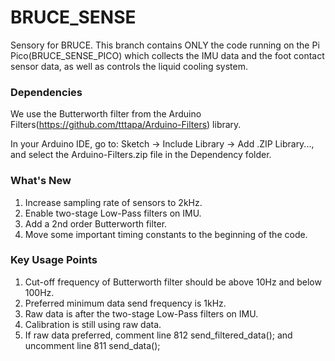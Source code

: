 # BRUCE_SENSE

Sensory for BRUCE. This branch contains ONLY the code running on the Pi Pico(BRUCE_SENSE_PICO) which collects the IMU data and the foot contact sensor data, as well as controls the liquid cooling system.

### Dependencies

We use the Butterworth filter from the Arduino Filters(https://github.com/tttapa/Arduino-Filters) library. 

In your Arduino IDE, go to: Sketch -> Include Library -> Add .ZIP Library..., and select the Arduino-Filters.zip file in the Dependency folder.
 
### What's New
1. Increase sampling rate of sensors to 2kHz.
2. Enable two-stage Low-Pass filters on IMU.
3. Add a 2nd order Butterworth filter.
4. Move some important timing constants to the beginning of the code.

### Key Usage Points
1. Cut-off frequency of Butterworth filter should be above 10Hz and below 100Hz.
2. Preferred minimum data send frequency is 1kHz.
3. Raw data is after the two-stage Low-Pass filters on IMU.
4. Calibration is still using raw data.
5. If raw data preferred, comment line 812 send_filtered_data(); and uncomment line 811 send_data();


